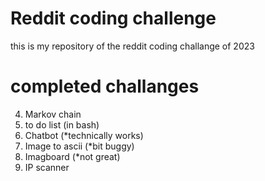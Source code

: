 # Reddit coding challenge
this is my repository of the reddit coding challange of 2023

# completed challanges 
4.  Markov chain
10. to do list (in bash)
15. Chatbot (*technically works)
18. Image to ascii (*bit buggy)
25. Imagboard (*not great)
42. IP scanner
